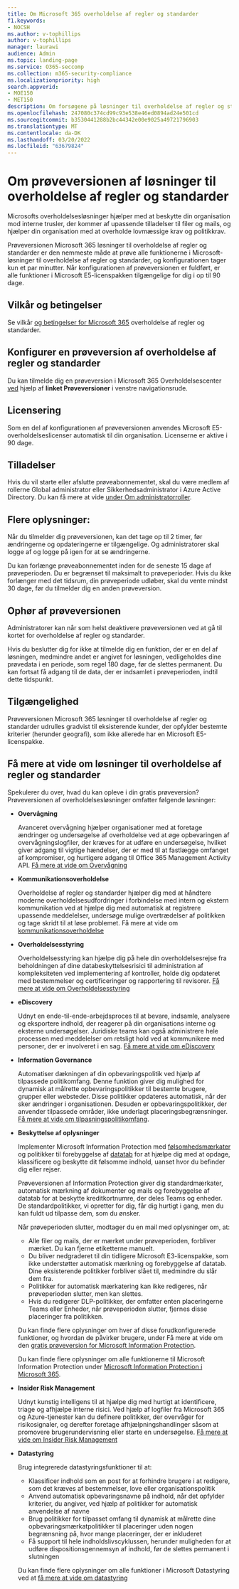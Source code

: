 ```yaml
---
title: Om Microsoft 365 overholdelse af regler og standarder
f1.keywords:
- NOCSH
ms.author: v-tophillips
author: v-tophillips
manager: laurawi
audience: Admin
ms.topic: landing-page
ms.service: O365-seccomp
ms.collection: m365-security-compliance
ms.localizationpriority: high
search.appverid:
- MOE150
- MET150
description: Om forsøgene på løsninger til overholdelse af regler og standarder.
ms.openlocfilehash: 247080c374cd99c93e538e46ed0894ad24e501cd
ms.sourcegitcommit: b3530441288b2bc44342e00e9025a49721796903
ms.translationtype: MT
ms.contentlocale: da-DK
ms.lasthandoff: 03/20/2022
ms.locfileid: "63679824"
---
```

# <a name="about-the-compliance-solutions-trial"></a>Om prøveversionen af løsninger til overholdelse af regler og standarder

Microsofts overholdelsesløsninger hjælper med at beskytte din organisation mod interne trusler, der kommer af upassende tilladelser til filer og mails, og hjælper din organisation med at overholde lovmæssige krav og politikkrav.

Prøveversionen Microsoft 365 løsninger til overholdelse af regler og standarder er den nemmeste måde at prøve alle funktionerne i Microsoft-løsninger til overholdelse af regler og standarder, og konfigurationen tager kun et par minutter. Når konfigurationen af prøveversionen er fuldført, er alle funktioner i Microsoft E5-licenspakken tilgængelige for dig i op til 90 dage.

## <a name="terms-and-conditions"></a>Vilkår og betingelser

Se vilkår [og betingelser for Microsoft 365](terms-conditions.md) overholdelse af regler og standarder.

## <a name="set-up-a-compliance-trial"></a>Konfigurer en prøveversion af overholdelse af regler og standarder

Du kan tilmelde dig en prøveversion i Microsoft 365 Overholdelsescenter [ved](https://go.microsoft.com/fwlink/p/?linkid=2077149) hjælp af **linket Prøveversioner** i venstre navigationsrude.

## <a name="licensing"></a>Licensering

Som en del af konfigurationen af prøveversionen anvendes Microsoft E5-overholdelseslicenser automatisk til din organisation. Licenserne er aktive i 90 dage.

## <a name="permissions"></a>Tilladelser

Hvis du vil starte eller afslutte prøveabonnementet, skal du være medlem af rollerne Global administrator eller Sikkerhedsadministrator i Azure Active Directory. Du kan få mere at vide [under Om administratorroller](../admin/add-users/about-admin-roles.md).

## <a name="additional-information"></a>Flere oplysninger:

Når du tilmelder dig prøveversionen, kan det tage op til 2 timer, før ændringerne og opdateringerne er tilgængelige. Og administratorer skal logge af og logge på igen for at se ændringerne.

Du kan forlænge prøveabonnementet inden for de seneste 15 dage af prøveperioden. Du er begrænset til maksimalt to prøveperioder. Hvis du ikke forlænger med det tidsrum, din prøveperiode udløber, skal du vente mindst 30 dage, før du tilmelder dig en anden prøveversion.

## <a name="ending-the-trial"></a>Ophør af prøveversionen

Administratorer kan når som helst deaktivere prøveversionen ved at gå til kortet for overholdelse af regler og standarder.

Hvis du beslutter dig for ikke at tilmelde dig en funktion, der er en del af løsningen, medmindre andet er angivet for løsningen, vedligeholdes dine prøvedata i en periode, som regel 180 dage, før de slettes permanent. Du kan fortsat få adgang til de data, der er indsamlet i prøveperioden, indtil dette tidspunkt.

## <a name="availability"></a>Tilgængelighed

Prøveversionen Microsoft 365 løsninger til overholdelse af regler og standarder udrulles gradvist til eksisterende kunder, der opfylder bestemte kriterier (herunder geografi), som ikke allerede har en Microsoft E5-licenspakke.

## <a name="learn-more-about-compliance-solutions"></a>Få mere at vide om løsninger til overholdelse af regler og standarder

Spekulerer du over, hvad du kan opleve i din gratis prøveversion? Prøveversionen af overholdelsesløsninger omfatter følgende løsninger:

- **Overvågning**

  Avanceret overvågning hjælper organisationer med at foretage ændringer og undersøgelse af overholdelse ved at øge opbevaringen af overvågningslogfiler, der kræves for at udføre en undersøgelse, hvilket giver adgang til vigtige hændelser, der er med til at fastlægge omfanget af kompromiser, og hurtigere adgang til Office 365 Management Activity API. [Få mere at vide om Overvågning](advanced-audit.md)

- **Kommunikationsoverholdelse**

  Overholdelse af regler og standarder hjælper dig med at håndtere moderne overholdelsesudfordringer i forbindelse med intern og ekstern kommunikation ved at hjælpe dig med automatisk at registrere upassende meddelelser, undersøge mulige overtrædelser af politikken og tage skridt til at løse problemet. Få mere at vide om [kommunikationsoverholdelse](communication-compliance.md)

- **Overholdelsesstyring**

  Overholdelsesstyring kan hjælpe dig på hele din overholdelsesrejse fra beholdningen af dine databeskyttelsesrisici til administration af kompleksiteten ved implementering af kontroller, holde dig opdateret med bestemmelser og certificeringer og rapportering til revisorer. [Få mere at vide om Overholdelsesstyring](compliance-manager.md)

- **eDiscovery**

  Udnyt en ende-til-ende-arbejdsproces til at bevare, indsamle, analysere og eksportere indhold, der reagerer på din organisations interne og eksterne undersøgelser. Juridiske teams kan også administrere hele processen med meddelelser om retsligt hold ved at kommunikere med personer, der er involveret i en sag. [Få mere at vide om eDiscovery](ediscovery.md)

- **Information Governance**

  Automatiser dækningen af din opbevaringspolitik ved hjælp af tilpassede politikomfang. Denne funktion giver dig mulighed for dynamisk at målrette opbevaringspolitikker til bestemte brugere, grupper eller websteder. Disse politikker opdateres automatisk, når der sker ændringer i organisationen. Desuden er opbevaringspolitikker, der anvender tilpassede områder, ikke underlagt placeringsbegrænsninger. [Få mere at vide om tilpasningspolitikomfang](create-retention-policies.md).

- **Beskyttelse af oplysninger**

  Implementer Microsoft Information Protection med [følsomhedsmærkater](sensitivity-labels.md) og politikker til forebyggelse af [datatab](dlp-learn-about-dlp.md) for at hjælpe dig med at opdage, klassificere og beskytte dit følsomme indhold, uanset hvor du befinder dig eller rejser.

  Prøveversionen af Information Protection giver dig standardmærkater, automatisk mærkning af dokumenter og mails og forebyggelse af datatab for at beskytte kreditkortnumre, der deles Teams og enheder. De standardpolitikker, vi opretter for dig, får dig hurtigt i gang, men du kan fuldt ud tilpasse dem, som du ønsker.

    Når prøveperioden slutter, modtager du en mail med oplysninger om, at:

  - Alle filer og mails, der er mærket under prøveperioden, forbliver mærket. Du kan fjerne etiketterne manuelt.
  - Du bliver nedgraderet til din tidligere Microsoft E3-licenspakke, som ikke understøtter automatisk mærkning og forebyggelse af datatab. Dine eksisterende politikker forbliver slået til, medmindre du slår dem fra.
  - Politikker for automatisk mærkatering kan ikke redigeres, når prøveperioden slutter, men kan slettes.
  - Hvis du redigerer DLP-politikker, der omfatter enten placeringerne Teams eller Enheder, når prøveperioden slutter, fjernes disse placeringer fra politikken.

  Du kan finde flere oplysninger om hver af disse forudkonfigurerede funktioner, og hvordan de påvirker brugere, under Få mere at vide om den [gratis prøveversion for Microsoft Information Protection](mip-easy-trials.md).

  Du kan finde flere oplysninger om alle funktionerne til Microsoft Information Protection under [Microsoft Information Protection i Microsoft 365](information-protection.md).

- **Insider Risk Management**

  Udnyt kunstig intelligens til at hjælpe dig med hurtigt at identificere, triage og afhjælpe interne risici. Ved hjælp af logfiler fra Microsoft 365 og Azure-tjenester kan du definere politikker, der overvåger for risikosignaler, og derefter foretage afhjælpningshandlinger såsom at promovere brugerundervisning eller starte en undersøgelse. [Få mere at vide om Insider Risk Management](insider-risk-management-solution-overview.md)

<!--
- **privacy management**

    Privacy management helps your organization understand and manage the personal data in your Microsoft 365 environment, remediate potential privacy risks, and fulfill subject rights requests. [Learn more](/privacy/solutions/privacymanagement/privacy-management)
-->

- **Datastyring**

  Brug integrerede datastyringsfunktioner til at:
  - Klassificer indhold som en post for at forhindre brugere i at redigere, som det kræves af bestemmelser, love eller organisationspolitik
  - Anvend automatisk opbevaringsnavne på indhold, når det opfylder kriterier, du angiver, ved hjælp af politikker for automatisk anvendelse af navne
  - Brug politikker for tilpasset omfang til dynamisk at målrette dine opbevaringsmærkatpolitikker til placeringer uden nogen begrænsning på, hvor mange placeringer, der er inkluderet
  - Få support til hele indholdslivscyklussen, herunder muligheden for at udføre dispositionsgennemsyn af indhold, før de slettes permanent i slutningen

  Du kan finde flere oplysninger om alle funktioner i Microsoft Datastyring ved at [få mere at vide om datastyring](records-management.md)
